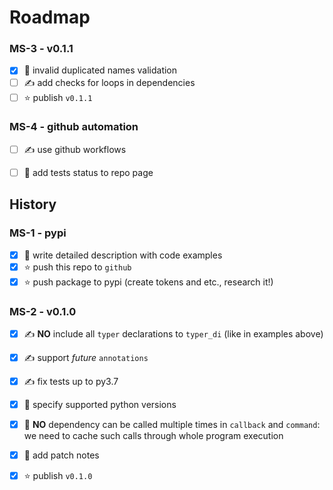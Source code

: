 # Roadmap

### MS-3 - v0.1.1

- [x] 🐞 invalid duplicated names validation
- [ ] ✍️ add checks for loops in dependencies
- [ ] ⭐ publish `v0.1.1` 

### MS-4 - github automation

- [ ] ✍️ use github workflows
- [ ] 📖 add tests status to repo page


## History

### MS-1 - pypi

- [x] 📖 write detailed description with code examples
- [x] ⭐ push this repo to `github`
- [x] ⭐ push package to pypi (create tokens and etc., research it!)

### MS-2 - v0.1.0

- [x] ✍️ **NO** include all `typer` declarations to `typer_di` (like in examples above)
- [x] ✍️ support *future* `annotations`
- [x] ✍️ fix tests up to py3.7
- [x] 📖 specify supported python versions
- [x] 🐞 **NO** dependency can be called multiple times in `callback` and `command`: we need to cache such calls through whole program execution
- [x] 📖 add patch notes
- [x] ⭐ publish `v0.1.0` 

